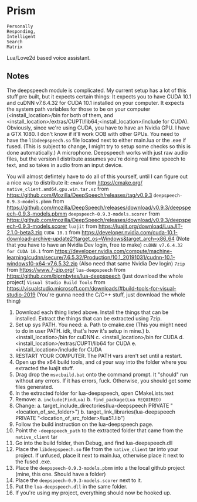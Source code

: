 # Prism
	Personally
	Responding,
	Intelligent
	Search
	Matrix
Lua/Love2d based voice assistant.
 
## Notes
The deepspeech module is complicated. My current setup has a lot of this stuff pre built, but it expects certain things:
	It expects you to have CUDA 10.1 and cuDNN v7.6.4.32 for CUDA 10.1 installed on your computer.
	It expects the system path variables for those to be on your computer (<install_location>/bin for both of them, and <install_location>/extras/CUPTI/lib64;<install_location>/include for CUDA).
	Obviously, since we're using CUDA, you have to have an Nvidia GPU. I have a GTX 1080. I don't know if it'll work OOB with other GPUs.
	You need to have the `libdeepspeech.so` file located next to either main.lua or the .exe if fused. (This is subject to change, I might try to setup some checks so this is done automatically.)
	A microphone. Deepspeech works with just raw audio files, but the version I distribute assumes you're doing real time speech to text, and so takes in audio from an input device.
	
You will almost defintely have to do all of this yourself, until I can figure out a nice way to distribute it:
	`cmake` from https://cmake.org/
	`native_client.amd64.gpu.win.tar.xz` from https://github.com/Mozilla/DeepSpeech/releases/tag/v0.9.3
	`deepspeech-0.9.3-models.pbmm` from https://github.com/mozilla/DeepSpeech/releases/download/v0.9.3/deepspeech-0.9.3-models.pbmm
	`deepspeech-0.9.3-models.scorer` from https://github.com/mozilla/DeepSpeech/releases/download/v0.9.3/deepspeech-0.9.3-models.scorer
	`luajit` from https://luajit.org/download/LuaJIT-2.1.0-beta3.zip
	`CUDA 10.1` from https://developer.nvidia.com/cuda-10.1-download-archive-update2?target_os=Windows&target_arch=x86_64 (Note that you have to have an Nvidia Dev login, free to make)
	`cuDNN v7.6.4.32 for CUDA 10.1` from https://developer.nvidia.com/compute/machine-learning/cudnn/secure/7.6.5.32/Production/10.1_20191031/cudnn-10.1-windows10-x64-v7.6.5.32.zip (Also need that same Nvidia Dev login)
	`7zip` from https://www.7-zip.org/
	`lua-deepspeech` from https://github.com/bjornbytes/lua-deepspeech (just download the whole project)
	`Visual Studio Build Tools` from https://visualstudio.microsoft.com/downloads/#build-tools-for-visual-studio-2019 (You're gunna need the C/C++ stuff, just download the whole thing)

1. Download each thing listed above. Install the things that can be installed. Extract the things that can be extracted using 7zip.
2. Set up sys PATH. You need:
	a. Path to cmake.exe (This you might need to do in user PATH. idk, that's how it's setup in mine.)
	b. <install_location>/bin for cuDNN
	c. <install_location>/bin for CUDA
	d. <install_location>/extras/CUPTI/lib64 for CUDA
	e. <install_location>/include for CUDA
3. RESTART YOUR COMPUTER. The PATH vars aren't set until a restart.
4. Open up the x64 build tools, and `cd` your way into the folder where you extracted the luajit stuff.
5. Drag drop the `msvcbuild.bat` onto the command prompt. It "should" run without any errors. If it has errors, fuck. Otherwise, you should get some files generated.
6. In the extracted folder for lua-deepspeech, open CMakeLists.text
7. Remove:
	a. `include(FindLua)`
	b. `find_package(Lua REQUIRED)`
8. Change:
	a. target_include_directories(lua-deepspeech PRIVATE "<location_of_src_folder>")
	b. target_link_libraries(lua-deepspeech PRIVATE "<location_of_src_folder>/lua51.lib")
9. Follow the build instruction on the lua-deepspeech page.
10. Point the `-deepspeech_path` to the extracted folder that came from the `native_client` tar
11. Go into the build folder, then Debug, and find lua-deepspeech.dll
12. Place the `libdeepspeech.so` file from the `native_client` tar into your project. If unfused, place it next to main.lua, otherwise place it next to the fused .exe.
13. Place the `deepspeech-0.9.3-models.pbmm` into a the local github project (mine, this one. Should have a folder)
14. Place the `deepspeech-0.9.3-models.scorer` next to it.
15. Put the `lua-deepspeech.dll` in the same folder.
16. If you're using my project, everything should now be hooked up.
